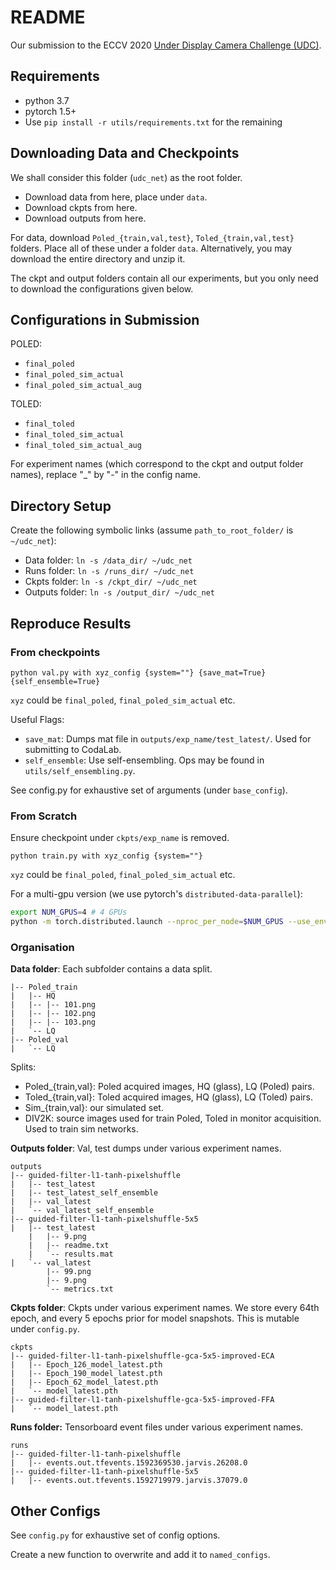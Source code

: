# README

Our submission to the ECCV 2020 [Under Display Camera Challenge (UDC)](https://rlq-tod.github.io/challenge2.html).

## Requirements

* python 3.7
* pytorch 1.5+
* Use `pip install -r utils/requirements.txt` for the remaining

## Downloading Data and Checkpoints

We shall consider this folder (`udc_net`) as the root folder.

* Download data from here, place under `data`.
* Download ckpts from here.
* Download outputs from here.

For data, download `Poled_{train,val,test}`, `Toled_{train,val,test}` folders. Place all of these under a folder `data`. Alternatively, you may download the entire directory and unzip it.

The ckpt and output folders contain all our experiments, but you only need to download the configurations given below. 

## Configurations in Submission

POLED:
* `final_poled`
* `final_poled_sim_actual`
* `final_poled_sim_actual_aug`

TOLED:
* `final_toled`
* `final_toled_sim_actual`
* `final_toled_sim_actual_aug`

For experiment names (which correspond to the ckpt and output folder names), replace "_" by "-" in the config name.

## Directory Setup

Create the following symbolic links (assume `path_to_root_folder/` is `~/udc_net`):

* Data folder: `ln -s /data_dir/ ~/udc_net`
* Runs folder: `ln -s /runs_dir/ ~/udc_net`
* Ckpts folder: `ln -s /ckpt_dir/ ~/udc_net`
* Outputs folder: `ln -s /output_dir/ ~/udc_net`

## Reproduce Results

### From checkpoints

`python val.py with xyz_config {system=""} {save_mat=True} {self_ensemble=True}`

`xyz` could be `final_poled`, `final_poled_sim_actual` etc.

Useful Flags:

* `save_mat`: Dumps mat file in `outputs/exp_name/test_latest/`. Used for submitting to CodaLab.
* `self_ensemble`: Use self-ensembling. Ops may be found in `utils/self_ensembling.py`.

See config.py for exhaustive set of arguments (under `base_config`).


### From Scratch

Ensure checkpoint under `ckpts/exp_name` is removed.

`python train.py with xyz_config {system=""}`

`xyz` could be `final_poled`, `final_poled_sim_actual` etc.

For a multi-gpu version (we use pytorch's `distributed-data-parallel`):

```bash
export NUM_GPUS=4 # 4 GPUs
python -m torch.distributed.launch --nproc_per_node=$NUM_GPUS --use_env=True train.py with xyz_config distdataparallel=True {other flags}
```

### Organisation 

**Data folder**: Each subfolder contains a data split.

```shell
|-- Poled_train
|   |-- HQ
|   |-- |-- 101.png
|   |-- |-- 102.png
|   |-- |-- 103.png
|   `-- LQ
|-- Poled_val
|   `-- LQ
```

Splits: 
* Poled_{train,val}: Poled acquired images, HQ (glass), LQ (Poled) pairs.
* Toled_{train,val}: Toled acquired images, HQ (glass), LQ (Toled) pairs.
* Sim_{train,val}: our simulated set.
* DIV2K: source images used for train Poled, Toled in monitor acquisition. Used to train sim networks.

**Outputs folder**: Val, test dumps under various experiment names.

```shell
outputs
|-- guided-filter-l1-tanh-pixelshuffle
|   |-- test_latest
|   |-- test_latest_self_ensemble
|   |-- val_latest
|   `-- val_latest_self_ensemble
|-- guided-filter-l1-tanh-pixelshuffle-5x5
|   |-- test_latest
    |   |-- 9.png
    |   |-- readme.txt
    |   `-- results.mat
|   `-- val_latest
        |-- 99.png
        |-- 9.png
        `-- metrics.txt
```

**Ckpts folder**: Ckpts under various experiment names. We store every 64th epoch, and every 5 epochs prior for model snapshots. This is mutable under `config.py`.

```shell
ckpts
|-- guided-filter-l1-tanh-pixelshuffle-gca-5x5-improved-ECA
|   |-- Epoch_126_model_latest.pth
|   |-- Epoch_190_model_latest.pth
|   |-- Epoch_62_model_latest.pth
|   `-- model_latest.pth
|-- guided-filter-l1-tanh-pixelshuffle-gca-5x5-improved-FFA
|   `-- model_latest.pth
```

**Runs folder:** Tensorboard event files under various experiment names.

```shell
runs
|-- guided-filter-l1-tanh-pixelshuffle
|   |-- events.out.tfevents.1592369530.jarvis.26208.0
|-- guided-filter-l1-tanh-pixelshuffle-5x5
|   |-- events.out.tfevents.1592719979.jarvis.37079.0
```


## Other Configs

See `config.py` for exhaustive set of config options. 

Create a new function to overwrite and add it to `named_configs`. 